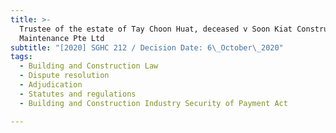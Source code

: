 ```yaml
---
title: >-
  Trustee of the estate of Tay Choon Huat, deceased v Soon Kiat Construction &
  Maintenance Pte Ltd
subtitle: "[2020] SGHC 212 / Decision Date: 6\_October\_2020"
tags:
  - Building and Construction Law
  - Dispute resolution
  - Adjudication
  - Statutes and regulations
  - Building and Construction Industry Security of Payment Act

---
```

